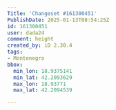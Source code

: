 ```yaml
---
Title: 'Changeset #161300451'
PublishDate: 2025-01-13T08:54:25Z
id: 161300451
user: dada24
comment: height
created_by: iD 2.30.4
tags:
- Montenegro
bbox:
  min_lon: 18.9375141
  min_lat: 42.2093629
  max_lon: 18.93771
  max_lat: 42.2094539

---
```

